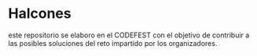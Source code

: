 # Halcones
este repositorio se elaboro en el CODEFEST
con el objetivo de contribuir a las posibles 
soluciones del reto impartido por los organizadores.
